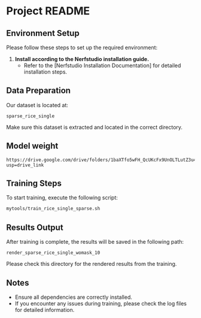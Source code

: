 # Project README

## Environment Setup

Please follow these steps to set up the required environment:

1. **Install according to the Nerfstudio installation guide.**
   - Refer to the [Nerfstudio Installation Documentation] for detailed installation steps.

## Data Preparation

Our dataset is located at:

```
sparse_rice_single
```

Make sure this dataset is extracted and located in the correct directory.

## Model weight

```
https://drive.google.com/drive/folders/1baXTfo5wFH_QcUKcFx9UnOLTLutZ3u4u?usp=drive_link
```

## Training Steps

To start training, execute the following script:

```bash
mytools/train_rice_single_sparse.sh
```

## Results Output

After training is complete, the results will be saved in the following path:

```
render_sparse_rice_single_womask_10
```

Please check this directory for the rendered results from the training.

## Notes

- Ensure all dependencies are correctly installed.
- If you encounter any issues during training, please check the log files for detailed information.
